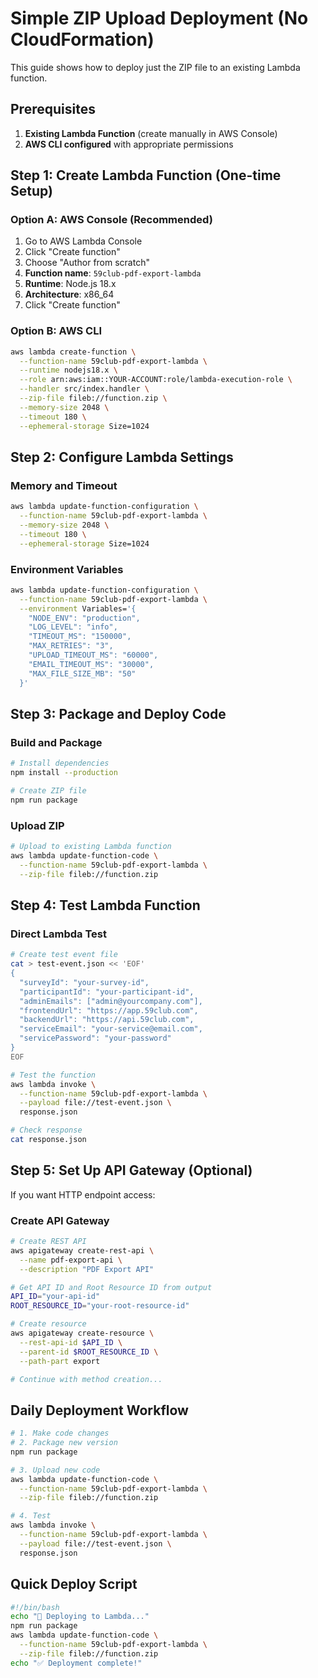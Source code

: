 # Simple ZIP Upload Deployment (No CloudFormation)

This guide shows how to deploy just the ZIP file to an existing Lambda function.

## Prerequisites

1. **Existing Lambda Function** (create manually in AWS Console)
2. **AWS CLI configured** with appropriate permissions

## Step 1: Create Lambda Function (One-time Setup)

### Option A: AWS Console (Recommended)
1. Go to AWS Lambda Console
2. Click "Create function"
3. Choose "Author from scratch"
4. **Function name**: `59club-pdf-export-lambda`
5. **Runtime**: Node.js 18.x
6. **Architecture**: x86_64
7. Click "Create function"

### Option B: AWS CLI
```bash
aws lambda create-function \
  --function-name 59club-pdf-export-lambda \
  --runtime nodejs18.x \
  --role arn:aws:iam::YOUR-ACCOUNT:role/lambda-execution-role \
  --handler src/index.handler \
  --zip-file fileb://function.zip \
  --memory-size 2048 \
  --timeout 180 \
  --ephemeral-storage Size=1024
```

## Step 2: Configure Lambda Settings

### Memory and Timeout
```bash
aws lambda update-function-configuration \
  --function-name 59club-pdf-export-lambda \
  --memory-size 2048 \
  --timeout 180 \
  --ephemeral-storage Size=1024
```

### Environment Variables
```bash
aws lambda update-function-configuration \
  --function-name 59club-pdf-export-lambda \
  --environment Variables='{
    "NODE_ENV": "production",
    "LOG_LEVEL": "info",
    "TIMEOUT_MS": "150000",
    "MAX_RETRIES": "3",
    "UPLOAD_TIMEOUT_MS": "60000",
    "EMAIL_TIMEOUT_MS": "30000",
    "MAX_FILE_SIZE_MB": "50"
  }'
```

## Step 3: Package and Deploy Code

### Build and Package
```bash
# Install dependencies
npm install --production

# Create ZIP file
npm run package
```

### Upload ZIP
```bash
# Upload to existing Lambda function
aws lambda update-function-code \
  --function-name 59club-pdf-export-lambda \
  --zip-file fileb://function.zip
```

## Step 4: Test Lambda Function

### Direct Lambda Test
```bash
# Create test event file
cat > test-event.json << 'EOF'
{
  "surveyId": "your-survey-id",
  "participantId": "your-participant-id",
  "adminEmails": ["admin@yourcompany.com"],
  "frontendUrl": "https://app.59club.com",
  "backendUrl": "https://api.59club.com",
  "serviceEmail": "your-service@email.com",
  "servicePassword": "your-password"
}
EOF

# Test the function
aws lambda invoke \
  --function-name 59club-pdf-export-lambda \
  --payload file://test-event.json \
  response.json

# Check response
cat response.json
```

## Step 5: Set Up API Gateway (Optional)

If you want HTTP endpoint access:

### Create API Gateway
```bash
# Create REST API
aws apigateway create-rest-api \
  --name pdf-export-api \
  --description "PDF Export API"

# Get API ID and Root Resource ID from output
API_ID="your-api-id"
ROOT_RESOURCE_ID="your-root-resource-id"

# Create resource
aws apigateway create-resource \
  --rest-api-id $API_ID \
  --parent-id $ROOT_RESOURCE_ID \
  --path-part export

# Continue with method creation...
```

## Daily Deployment Workflow

```bash
# 1. Make code changes
# 2. Package new version
npm run package

# 3. Upload new code
aws lambda update-function-code \
  --function-name 59club-pdf-export-lambda \
  --zip-file fileb://function.zip

# 4. Test
aws lambda invoke \
  --function-name 59club-pdf-export-lambda \
  --payload file://test-event.json \
  response.json
```

## Quick Deploy Script

```bash
#!/bin/bash
echo "🔄 Deploying to Lambda..."
npm run package
aws lambda update-function-code \
  --function-name 59club-pdf-export-lambda \
  --zip-file fileb://function.zip
echo "✅ Deployment complete!"
```
